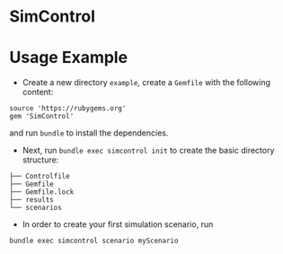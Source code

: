 SimControl
==========

Usage Example
=============

 * Create a new directory `example`, create a `Gemfile` with the
   following content:

```
source 'https://rubygems.org'
gem 'SimControl'
```
  and run `bundle` to install the dependencies.

 * Next, run `bundle exec simcontrol init` to create the basic directory
   structure:

```
├── Controlfile
├── Gemfile
├── Gemfile.lock
├── results
└── scenarios
```

 * In order to create your first simulation scenario, run

```
bundle exec simcontrol scenario myScenario
```
